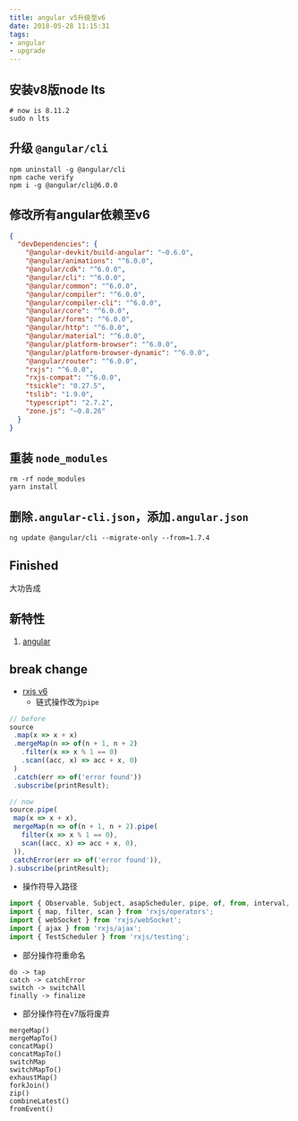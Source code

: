```yaml
---
title: angular v5升级至v6
date: 2018-05-28 11:15:31
tags:
- angular
- upgrade
---
```


## 安装v8版node lts

```shell
# now is 8.11.2
sudo n lts
```

## 升级 `@angular/cli`

```shell
npm uninstall -g @angular/cli
npm cache verify
npm i -g @angular/cli@6.0.0
```

## 修改所有angular依赖至v6

```json
{
  "devDependencies": {
    "@angular-devkit/build-angular": "~0.6.0",
    "@angular/animations": "^6.0.0",
    "@angular/cdk": "^6.0.0",
    "@angular/cli": "^6.0.0",
    "@angular/common": "^6.0.0",
    "@angular/compiler": "^6.0.0",
    "@angular/compiler-cli": "^6.0.0",
    "@angular/core": "^6.0.0",
    "@angular/forms": "^6.0.0",
    "@angular/http": "^6.0.0",
    "@angular/material": "^6.0.0",
    "@angular/platform-browser": "^6.0.0",
    "@angular/platform-browser-dynamic": "^6.0.0",
    "@angular/router": "^6.0.0",
    "rxjs": "^6.0.0",
    "rxjs-compat": "^6.0.0",
    "tsickle": "0.27.5",
    "tslib": "1.9.0",
    "typescript": "2.7.2",
    "zone.js": "~0.8.26"
  }
}
```

## 重装 `node_modules`

```shell
rm -rf node_modules
yarn install
```

## 删除`.angular-cli.json`，添加`.angular.json`

```shell
ng update @angular/cli --migrate-only --from=1.7.4
```

## Finished
大功告成


## 新特性

1. [angular](https://juejin.im/post/5aeebbce6fb9a07aa213406e)


## break change
- [rxjs v6](https://github.com/ReactiveX/rxjs/blob/master/MIGRATION.md)
  - 链式操作改为`pipe`

```ts
// before
source
 .map(x => x + x)
 .mergeMap(n => of(n + 1, n + 2)
   .filter(x => x % 1 == 0)
   .scan((acc, x) => acc + x, 0)
 )
 .catch(err => of('error found'))
 .subscribe(printResult);

// now
source.pipe(
 map(x => x + x),
 mergeMap(n => of(n + 1, n + 2).pipe(
   filter(x => x % 1 == 0),
   scan((acc, x) => acc + x, 0),
 )),
 catchError(err => of('error found')),
).subscribe(printResult); 
```

  - 操作符导入路径

```ts
import { Observable, Subject, asapScheduler, pipe, of, from, interval, merge, fromEvent } from 'rxjs';
import { map, filter, scan } from 'rxjs/operators';
import { webSocket } from 'rxjs/webSocket';
import { ajax } from 'rxjs/ajax';
import { TestScheduler } from 'rxjs/testing';
```

  - 部分操作符重命名

```
do -> tap
catch -> catchError
switch -> switchAll
finally -> finalize
```

  - 部分操作符在v7版将废弃

```
mergeMap()
mergeMapTo()
concatMap()
concatMapTo()
switchMap
switchMapTo()
exhaustMap()
forkJoin()
zip()
combineLatest()
fromEvent()
```

